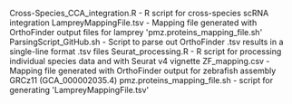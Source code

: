 Cross-Species_CCA_integration.R - R script for cross-species scRNA integration
LampreyMappingFile.tsv - Mapping file generated with OrthoFinder output files for lamprey  'pmz.proteins_mapping_file.sh'
ParsingScript_GitHub.sh - Script to parse out OrthoFinder .tsv results in a single-line format .tsv files
Seurat_processing.R - R script for processing individual species data and with Seurat v4 vignette
ZF_mapping.csv - Mapping file generated with OrthoFinder output for zebrafish assembly GRCz11 (GCA_000002035.4)
pmz.proteins_mapping_file.sh - script for generating 'LampreyMappingFile.tsv'
